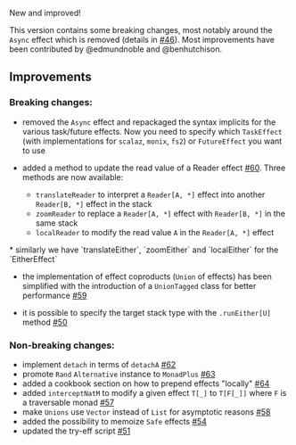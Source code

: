 New and improved!

This version contains some breaking changes, most notably around the `Async` effect which is removed (details in [#46](https://github.com/atnos-org/eff/pull/46)). 
Most improvements have been contributed by @edmundnoble and @benhutchison.

## Improvements

### Breaking changes:

 * removed the `Async` effect and repackaged the syntax implicits for the various task/future effects. Now you 
   need to specify which `TaskEffect` (with implementations for `scalaz`, `monix`, `fs2`) or `FutureEffect` you want to use
  
 * added a method to update the read value of a Reader effect [#60](https://github.com/atnos-org/eff/pull/60). Three methods 
   are now available: 
   
     * `translateReader` to interpret a `Reader[A, *]` effect into another `Reader[B, *]` effect in the stack
     * `zoomReader` to replace a `Reader[A, *]` effect with `Reader[B, *]` in the same stack
     * `localReader` to modify the read value `A` in the `Reader[A, *]` effect
<p/>        
 * similarly we have `translateEither`, `zoomEither` and `localEither` for the `EitherEffect`
<p/>        
     
 * the implementation of effect coproducts (`Union` of effects) has been simplified with the introduction of 
   a `UnionTagged` class for better performance [#59](https://github.com/atnos-org/eff/pull/59)
   
 * it is possible to specify the target stack type with the `.runEither[U]` method [#50](https://github.com/atnos-org/eff/pull/50)

### Non-breaking changes: 
   
 * implement `detach` in terms of `detachA` [#62](https://github.com/atnos-org/eff/pull/62)
 * promote `Rand` `Alternative` instance to `MonadPlus` [#63](https://github.com/atnos-org/eff/pull/63)
 * added a cookbook section on how to prepend effects "locally" [#64](https://github.com/atnos-org/eff/pull/64)
 * added `interceptNatM` to modify a given effect `T[_]` to `T[F[_]]` where `F` is a traversable monad [#57](https://github.com/atnos-org/eff/pull/57)
 * make `Unions` use `Vector` instead of `List` for asymptotic reasons [#58](https://github.com/atnos-org/eff/pull/58)
 * added the possibility to memoize `Safe` effects [#54](https://github.com/atnos-org/eff/pull/54)
 * updated the try-eff script [#51](https://github.com/atnos-org/eff/pull/51)


